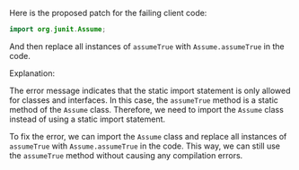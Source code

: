 Here is the proposed patch for the failing client code:

```java
import org.junit.Assume;
```

And then replace all instances of `assumeTrue` with `Assume.assumeTrue` in the code.

Explanation:

The error message indicates that the static import statement is only allowed for classes and interfaces. In this case, the `assumeTrue` method is a static method of the `Assume` class. Therefore, we need to import the `Assume` class instead of using a static import statement.

To fix the error, we can import the `Assume` class and replace all instances of `assumeTrue` with `Assume.assumeTrue` in the code. This way, we can still use the `assumeTrue` method without causing any compilation errors.